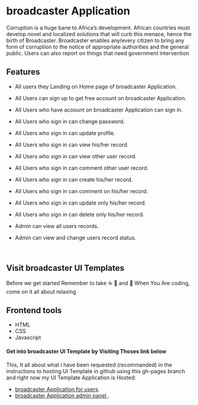 # broadcaster Application
Corruption is a huge bane to Africa’s development. African countries must develop novel and localized solutions that will curb this menace, hence the birth of Broadcaster. Broadcaster enables any/every citizen to bring any form of corruption to the notice of appropriate authorities and the general public. Users can also report on things that need government intervention
<br>
## Features

- All users  they Landing on Home page of broadcaster Application.
- All Users can sign up to get free account on broadcaster Application.
- All Users who have acoount on broadcaster Application can sign in.
- All Users who sign in can change password.
- All Users who sign in can update profile.


- All Users who sign in can view his/her record.
- All Users who sign in can view other user record.
- All Users who sign in can comment other user record.

- All Users who sign in can create his/her record.
- All Users who sign in can comment on his/her record.
- All Users who sign in can update only his/her record.
- All Users who sign in can delete only his/her record.

- Admin can view all users records.
- Admin can view and change users record status.
 <br>

## Visit broadcaster UI Templates

Before we get started Remember to take  :coffee:   :pizza:  and :dancer:   When You Are coding, come on it all about relaxing

 ## Frontend tools

 - HTML
 - CSS 
 - Javascript

#### Get into broadcaster UI Template by Visiting Thoses link below

This, It all about what i have been requested (recommanded) in the instructions to hosting UI Template in github using this gh-pages branch and right now my UI Template Application is Hosted: 

- [broadcaster Application for users](https://key-joshua.github.io/broadcaster-andela-cycle-13/).
- [broadcaster Application admin panel ](https://key-joshua.github.io/broadcaster-andela-cycle-13/UI/html/admin_signin.html).

